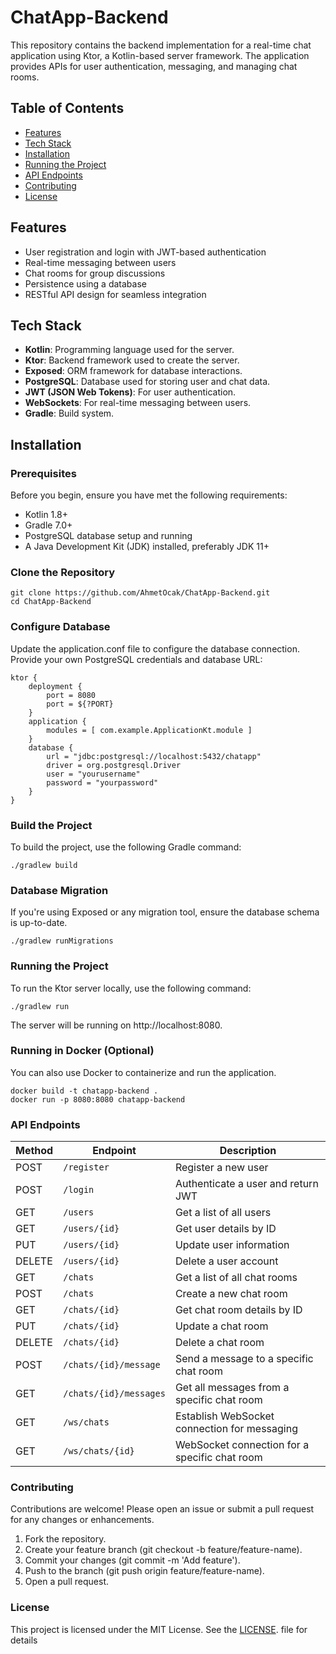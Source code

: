 # ChatApp-Backend

This repository contains the backend implementation for a real-time chat application using Ktor, a Kotlin-based server framework. The application provides APIs for user authentication, messaging, and managing chat rooms.

## Table of Contents

- [Features](#features)
- [Tech Stack](#tech-stack)
- [Installation](#installation)
- [Running the Project](#running-the-project)
- [API Endpoints](#api-endpoints)
- [Contributing](#contributing)
- [License](#license)

## Features

- User registration and login with JWT-based authentication
- Real-time messaging between users
- Chat rooms for group discussions
- Persistence using a database
- RESTful API design for seamless integration

## Tech Stack

- **Kotlin**: Programming language used for the server.
- **Ktor**: Backend framework used to create the server.
- **Exposed**: ORM framework for database interactions.
- **PostgreSQL**: Database used for storing user and chat data.
- **JWT (JSON Web Tokens)**: For user authentication.
- **WebSockets**: For real-time messaging between users.
- **Gradle**: Build system.

## Installation

### Prerequisites

Before you begin, ensure you have met the following requirements:

- Kotlin 1.8+
- Gradle 7.0+
- PostgreSQL database setup and running
- A Java Development Kit (JDK) installed, preferably JDK 11+

### Clone the Repository

```
git clone https://github.com/AhmetOcak/ChatApp-Backend.git
cd ChatApp-Backend
```

### Configure Database

Update the application.conf file to configure the database connection. Provide your own PostgreSQL credentials and database URL:

```
ktor {
    deployment {
        port = 8080
        port = ${?PORT}
    }
    application {
        modules = [ com.example.ApplicationKt.module ]
    }
    database {
        url = "jdbc:postgresql://localhost:5432/chatapp"
        driver = org.postgresql.Driver
        user = "yourusername"
        password = "yourpassword"
    }
}
```

### Build the Project

To build the project, use the following Gradle command:

```
./gradlew build
```

### Database Migration

If you're using Exposed or any migration tool, ensure the database schema is up-to-date.

```
./gradlew runMigrations
```

### Running the Project

To run the Ktor server locally, use the following command:

```
./gradlew run
```

The server will be running on http://localhost:8080.

### Running in Docker (Optional)

You can also use Docker to containerize and run the application.

```
docker build -t chatapp-backend .
docker run -p 8080:8080 chatapp-backend
```

### API Endpoints

| Method | Endpoint               | Description                                     |
|--------|------------------------|-------------------------------------------------|
| POST   | `/register`            | Register a new user                             |
| POST   | `/login`               | Authenticate a user and return JWT              |
| GET    | `/users`               | Get a list of all users                         |
| GET    | `/users/{id}`          | Get user details by ID                          |
| PUT    | `/users/{id}`          | Update user information                          |
| DELETE | `/users/{id}`          | Delete a user account                           |
| GET    | `/chats`               | Get a list of all chat rooms                    |
| POST   | `/chats`               | Create a new chat room                          |
| GET    | `/chats/{id}`          | Get chat room details by ID                     |
| PUT    | `/chats/{id}`          | Update a chat room                              |
| DELETE | `/chats/{id}`          | Delete a chat room                              |
| POST   | `/chats/{id}/message`  | Send a message to a specific chat room          |
| GET    | `/chats/{id}/messages` | Get all messages from a specific chat room      |
| GET    | `/ws/chats`            | Establish WebSocket connection for messaging    |
| GET    | `/ws/chats/{id}`       | WebSocket connection for a specific chat room   |

### Contributing

Contributions are welcome! Please open an issue or submit a pull request for any changes or enhancements.

1. Fork the repository.
2. Create your feature branch (git checkout -b feature/feature-name).
3. Commit your changes (git commit -m 'Add feature').
4. Push to the branch (git push origin feature/feature-name).
5. Open a pull request.

### License

This project is licensed under the MIT License. See the [LICENSE](https://github.com/AhmetOcak/ChatApp-Backend?tab=MIT-1-ov-file). file for details
